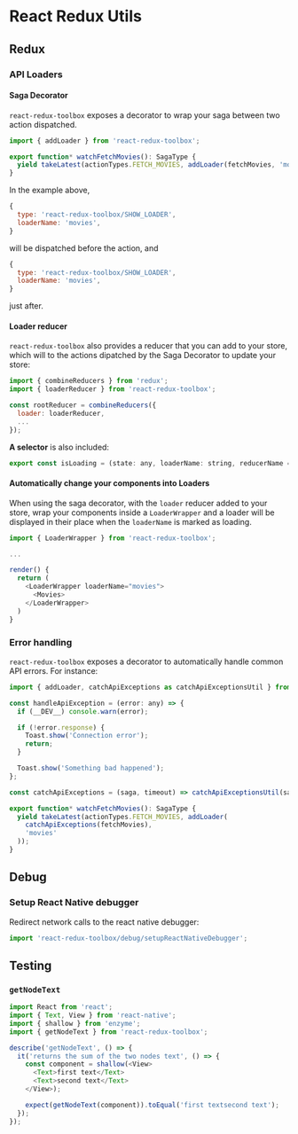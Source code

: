 # React Redux Utils

## Redux

### API Loaders

#### Saga Decorator

`react-redux-toolbox` exposes a decorator to wrap your saga between two action dispatched.

```javascript
import { addLoader } from 'react-redux-toolbox';

export function* watchFetchMovies(): SagaType {
  yield takeLatest(actionTypes.FETCH_MOVIES, addLoader(fetchMovies, 'movies'));
}
```

In the example above,
```javascript
{
  type: 'react-redux-toolbox/SHOW_LOADER',
  loaderName: 'movies',
}
```
will be dispatched before the action, and
```javascript
{
  type: 'react-redux-toolbox/SHOW_LOADER',
  loaderName: 'movies',
}
```
just after.

#### Loader reducer

`react-redux-toolbox` also provides a reducer that you can add to your store, which will to the actions dipatched by the Saga Decorator to update your store:

```javascript
import { combineReducers } from 'redux';
import { loaderReducer } from 'react-redux-toolbox';

const rootReducer = combineReducers({
  loader: loaderReducer,
  ...
});
```

**A selector** is also included:
```javascript
export const isLoading = (state: any, loaderName: string, reducerName = 'loader'): boolean
```

#### Automatically change your components into Loaders

When using the saga decorator, with the `loader` reducer added to your store, wrap your components inside a `LoaderWrapper` and a loader will be displayed in their place when the `loaderName` is marked as loading.

```javascript
import { LoaderWrapper } from 'react-redux-toolbox';

...

render() {
  return (
    <LoaderWrapper loaderName="movies">
      <Movies>
    </LoaderWrapper>
  )
}
```

### Error handling

`react-redux-toolbox` exposes a decorator to automatically handle common API errors. For instance:

```javascript
import { addLoader, catchApiExceptions as catchApiExceptionsUtil } from 'react-redux-toolbox';

const handleApiException = (error: any) => {
  if (__DEV__) console.warn(error);

  if (!error.response) {
    Toast.show('Connection error');
    return;
  }

  Toast.show('Something bad happened');
};

const catchApiExceptions = (saga, timeout) => catchApiExceptionsUtil(saga, timeout, handleApiException);

export function* watchFetchMovies(): SagaType {
  yield takeLatest(actionTypes.FETCH_MOVIES, addLoader(
    catchApiExceptions(fetchMovies),
    'movies'
  ));
}
```

## Debug

### Setup React Native debugger

Redirect network calls to the react native debugger:
```javascript
import 'react-redux-toolbox/debug/setupReactNativeDebugger';
```

## Testing

### `getNodeText`

```javascript
import React from 'react';
import { Text, View } from 'react-native';
import { shallow } from 'enzyme';
import { getNodeText } from 'react-redux-toolbox';

describe('getNodeText', () => {
  it('returns the sum of the two nodes text', () => {
    const component = shallow(<View>
      <Text>first text</Text>
      <Text>second text</Text>
    </View>);

    expect(getNodeText(component)).toEqual('first textsecond text');
  });
});
```
